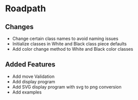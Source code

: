 # Roadpath

## Changes

- Change certain class names to avoid naming issues
- Initialize classes in White and Black class piece defaults
- Add color change method to White and Black color classes

## Added Features

- Add move Validation
- Add display program
- Add SVG display program with svg to png conversion
- Add examples
